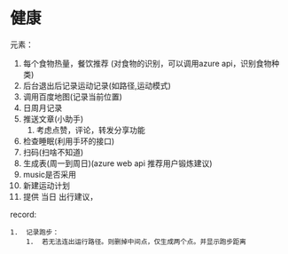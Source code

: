 # 健康

元素：

1. 每个食物热量，餐饮推荐	(对食物的识别，可以调用azure api，识别食物种类)
2. 后台退出后记录运动记录(如路径,运动模式)
3. 调用百度地图(记录当前位置)
4. 日周月记录
5. 推送文章(小助手)
   1. 考虑点赞，评论，转发分享功能
6. 检查睡眠(利用手环的接口)
7. 扫码(扫啥不知道)
8. 生成表(周一到周日)(azure web api 推荐用户锻炼建议)	
9. music是否采用
10. 新建运动计划 
11. 提供 当日 出行建议，





record:

 	1.	记录跑步：	
      	1.	若无法连出运行路径。则删掉中间点，仅生成两个点。并显示跑步距离